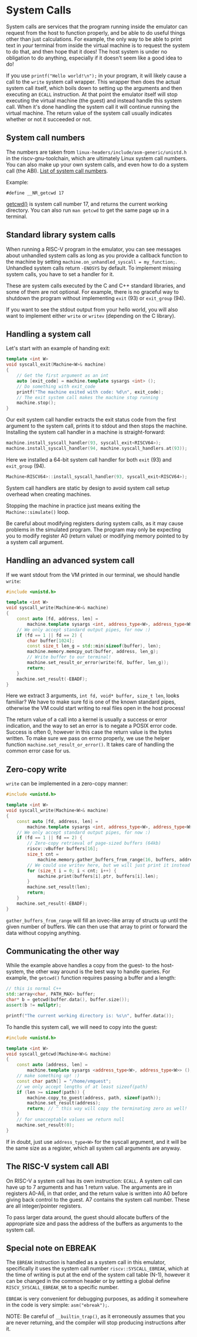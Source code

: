 # System Calls

System calls are services that the program running inside the emulator can request from the host to function properly, and be able to do useful things other than just calculations. For example, the only way to be able to print text in *your* terminal from inside the virtual machine is to request the system to do that, and then hope that it does! The host system is under no obligation to do anything, especially if it doesn't seem like a good idea to do!

If you use `printf("Hello world!\n");` in your program, it will likely cause a call to the `write` system call wrapper. This wrapper then does the actual system call itself, which boils down to setting up the arguments and then executing an `ECALL` instruction. At that point the emulator itself will stop executing the virtual machine (the guest) and instead handle this system call. When it's done handling the system call it will continue running the virtual machine. The return value of the system call usually indicates whether or not it succeeded or not.

## System call numbers

The numbers are taken from `linux-headers/include/asm-generic/unistd.h` in the riscv-gnu-toolchain, which are ultimately Linux system call numbers. You can also make up your own system calls, and even how to do a system call (the ABI). [List of system call numbers](https://github.com/riscv-collab/riscv-gnu-toolchain/blob/master/linux-headers/include/asm-generic/unistd.h).

Example:
```
#define __NR_getcwd 17
```
[getcwd()](http://man7.org/linux/man-pages/man2/getcwd.2.html) is system call number 17, and returns the current working directory. You can also run `man getcwd` to get the same page up in a terminal.

## Standard library system calls

When running a RISC-V program in the emulator, you can see messages about unhandled system calls as long as you provide a callback function to the machine by setting `machine.on_unhandled_syscall = my_function;`. Unhandled system calls return `-ENOSYS` by default. To implement missing system calls, you have to set a handler for it.

These are system calls executed by the C and C++ standard libraries, and some of them are not optional. For example, there is no graceful way to shutdown the program without implementing `exit` (93) or `exit_group` (94).

If you want to see the stdout output from your hello world, you will also want to implement either `write` or `writev` (depending on the C library).

## Handling a system call

Let's start with an example of handing exit:
```C++
template <int W>
void syscall_exit(Machine<W>& machine)
{
	// Get the first argument as an int
	auto [exit_code] = machine.template sysargs <int> ();
	// Do something with exit_code
	printf("The machine exited with code: %d\n", exit_code);
	// The exit system call makes the machine stop running
	machine.stop();
}
```
Our exit system call handler extracts the exit status code from the first argument to the system call, prints it to stdout and then stops the machine. Installing the system call handler in a machine is straight-forward:

```C++
machine.install_syscall_handler(93, syscall_exit<RISCV64>);
machine.install_syscall_handler(94, machine.syscall_handlers.at(93));
```
Here we installed a 64-bit system call handler for both `exit` (93) and `exit_group` (94).

```C++
Machine<RISCV64>::install_syscall_handler(93, syscall_exit<RISCV64>);
```
System call handlers are static by design to avoid system call setup overhead when creating machines.

Stopping the machine in practice just means exiting the `Machine::simulate()` loop.

Be careful about modifying registers during system calls, as it may cause problems
in the simulated program. The program may only be expecting you to modify register A0 (return value) or modifying memory pointed to by a system call argument.

## Handling an advanced system call

If we want stdout from the VM printed in our terminal, we should handle `write`:

```C++
#include <unistd.h>

template <int W>
void syscall_write(Machine<W>& machine)
{
	const auto [fd, address, len] =
		machine.template sysargs <int, address_type<W>, address_type<W>> ();
	// We only accept standard output pipes, for now :)
	if (fd == 1 || fd == 2) {
		char buffer[1024];
		const size_t len_g = std::min(sizeof(buffer), len);
		machine.memory.memcpy_out(buffer, address, len_g);
		// Write buffer to our terminal!
		machine.set_result_or_error(write(fd, buffer, len_g));
		return;
	}
	machine.set_result(-EBADF);
}
```
Here we extract 3 arguments, `int fd, void* buffer, size_t len`, looks familiar? We have to make sure fd is one of the known standard pipes, otherwise the VM could start writing to real files open in the host process!

The return value of a call into a kernel is usually a success or error indication, and the way to set an error is to negate a POSIX error code. Success is often 0, however in this case the return value is the bytes written. To make sure we pass on errno properly, we use the helper function `machine.set_result_or_error()`. It takes care of handling the common error case for us.

## Zero-copy write

`write` can be implemented in a zero-copy manner:

```C++
#include <unistd.h>

template <int W>
void syscall_write(Machine<W>& machine)
{
	const auto [fd, address, len] =
		machine.template sysargs <int, address_type<W>, address_type<W>> ();
	// We only accept standard output pipes, for now :)
	if (fd == 1 || fd == 2) {
		// Zero-copy retrieval of page-sized buffers (64kb)
		riscv::vBuffer buffers[16];
		size_t cnt =
			machine.memory.gather_buffers_from_range(16, buffers, address, len);
		// We could use writev here, but we will just print it instead
		for (size_t i = 0; i < cnt; i++) {
			machine.print(buffers[i].ptr, buffers[i].len);
		}
		machine.set_result(len);
		return;
	}
	machine.set_result(-EBADF);
}
```
`gather_buffers_from_range` will fill an iovec-like array of structs up until the given number of buffers. We can then use that array to print or forward the data without copying anything.

## Communicating the other way

While the example above handles a copy from the guest- to the host-system, the other way around is the best way to handle queries. For example, the `getcwd()` function requires passing a buffer and a length:

```C++
// this is normal C++
std::array<char, PATH_MAX> buffer;
char* b = getcwd(buffer.data(), buffer.size());
assert(b != nullptr);

printf("The current working directory is: %s\n", buffer.data());
```

To handle this system call, we will need to copy into the guest:

```C++
#include <unistd.h>

template <int W>
void syscall_getcwd(Machine<W>& machine)
{
	const auto [address, len] =
		machine.template sysargs <address_type<W>, address_type<W>> ();
	// make something up! :)
	const char path[] = "/home/vmguest";
	// we only accept lengths of at least sizeof(path)
	if (len >= sizeof(path)) {
		machine.copy_to_guest(address, path, sizeof(path));
		machine.set_result(address);
		return; // ^ this way will copy the terminating zero as well!
	}
	// for unacceptable values we return null
	machine.set_result(0);
}
```

If in doubt, just use `address_type<W>` for the syscall argument, and it will be the same size as a register, which all system call arguments are anyway.

## The RISC-V system call ABI

On RISC-V a system call has its own instruction: `ECALL`. A system call can have up to 7 arguments and has 1 return value. The arguments are in registers A0-A6, in that order, and the return value is written into A0 before giving back control to the guest. A7 contains the system call number. These are all integer/pointer registers.

To pass larger data around, the guest should allocate buffers of the appropriate size and pass the address of the buffers as arguments to the system call.

## Special note on EBREAK

The `EBREAK` instruction is handled as a system call in this emulator, specifically it uses the system call number `riscv::SYSCALL_EBREAK`, which at the time of writing is put at the end of the system call table (N-1), however it can be changed in the common header or by setting a global define `RISCV_SYSCALL_EBREAK_NR` to a specific number.

`EBREAK` is very convenient for debugging purposes, as adding it somewhere in the code is very simple: `asm("ebreak");`.

NOTE: Be careful of `__builtin_trap()`, as it erroneously assumes that you are never returning, and the compiler will stop producing instructions after it.
